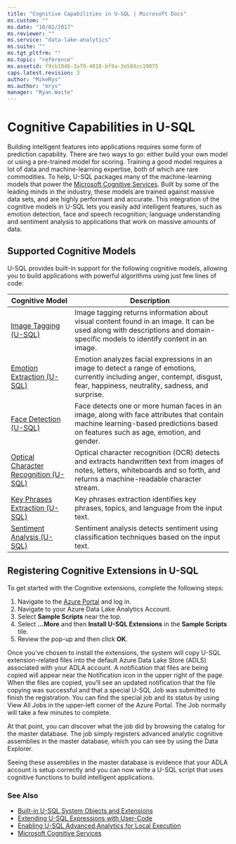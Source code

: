 ```yaml
---
title: "Cognitive Capabilities in U-SQL | Microsoft Docs"
ms.custom: ""
ms.date: "10/02/2017"
ms.reviewer: ""
ms.service: "data-lake-analytics"
ms.suite: ""
ms.tgt_pltfrm: ""
ms.topic: "reference"
ms.assetid: f9cb1046-3a79-4818-bf9a-2e584cc19075
caps.latest.revision: 3
author: "MikeRys"
ms.author: "mrys"
manager: "Ryan.Waite"
---
```

# Cognitive Capabilities in U-SQL
Building intelligent features into applications requires some form of prediction capability. There are two ways to go: either build your own model or using a pre-trained model for scoring.  Training a good model requires a lot of data and machine-learning expertise, both of which are rare commodities. To help, U-SQL packages many of the machine-learning models that power the [Microsoft Cognitive Services](https://azure.microsoft.com/services/cognitive-services/). Built by some of the leading minds in the industry, these models are trained against massive data sets, and are highly performant and accurate. This integration of the cognitive models in U-SQL lets you easily add intelligent features, such as emotion detection, face and speech recognition; language understanding and sentiment analysis to applications that work on massive amounts of data. 

## Supported Cognitive Models
U-SQL provides built-in support for the following cognitive models, allowing you to build applications with powerful algorithms using just few lines of code:  

Cognitive Model        |Description  
---------------|---------
[Image Tagging (U-SQL)](image-tagging-u-sql.md)     |Image tagging returns information about visual content found in an image. It can be used along with descriptions and domain-specific models to identify content in an image.
[Emotion Extraction (U-SQL)](emotion-extraction-u-sql.md)     |Emotion analyzes facial expressions in an image to detect a range of emotions, currently including anger, contempt, disgust, fear, happiness, neutrality, sadness, and surprise.    
[Face Detection (U-SQL)](face-detection-u-sql.md)     |Face detects one or more human faces in an image, along with face attributes that contain machine learning-based predictions based on features such as age, emotion, and gender.          
[Optical Character Recognition (U-SQL)](optical-character-recognition-u-sql.md)     |Optical character recognition (OCR) detects and extracts handwritten text from images of notes, letters, whiteboards and so forth, and returns a machine-readable character stream.         
[Key Phrases Extraction (U-SQL)](key-phrases-extraction-u-sql.md)     |Key phrases extraction identifies key phrases, topics, and language from the input text.         
[Sentiment Analysis (U-SQL)](sentiment-analysis-u-sql.md)     |Sentiment analysis detects sentiment using classification techniques based on the input text.  

## <a name="registeringExtensions"></a>Registering Cognitive Extensions in U-SQL
To get started with the Cognitive extensions, complete the following steps:

1. Navigate to the [Azure Portal](http://portal.azure.com/) and log in.
2. Navigate to your Azure Data Lake Analytics Account.
3. Select **Sample Scripts** near the top.
4. Select **...More** and then **Install U-SQL Extensions** in the **Sample Scripts** tile.
5. Review the pop-up and then click **OK**.

Once you’ve chosen to install the extensions, the system will copy U-SQL extension-related files into the default Azure Data Lake Store (ADLS) associated with your ADLA account. A notification that files are being copied will appear near the Notification icon in the upper right of the page. When the files are copied, you’ll see an updated notification that the file copying was successful and that a special U-SQL Job was submitted to finish the registration. You can find the special job and its status by using View All Jobs in the upper-left corner of the Azure Portal. The Job normally will take a few minutes to complete.  

At that point, you can discover what the job did by browsing the catalog for the master database. The job simply registers advanced analytic cognitive assemblies in the master database, which you can see by using the Data Explorer.  

Seeing these assemblies in the master database is evidence that your ADLA account is setup correctly and you can now write a U-SQL script that uses cognitive functions to build intelligent applications.  





### See Also
* [Built-in U-SQL System Objects and Extensions](built-in-u-sql-system-objects-and-extensions.md)
* [Extending U-SQL Expressions with User-Code](extending-u-sql-expressions-with-user-code.md)
* [Enabling U-SQL Advanced Analytics for Local Execution](https://blogs.msdn.microsoft.com/azuredatalake/2017/02/20/enabling-u-sql-advanced-analytics-for-local-execution/)
* [Microsoft Cognitive Services](https://azure.microsoft.com/services/cognitive-services/)